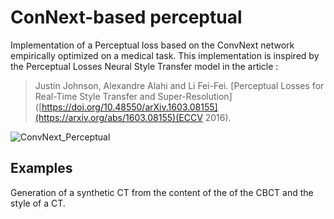 # ConNext-based perceptual
Implementation of a Perceptual loss based on the ConvNext network empirically optimized on a medical task. This implementation is inspired by the Perceptual Losses Neural Style Transfer model in the article : 
>Justin Johnson, Alexandre Alahi and Li Fei-Fei. [Perceptual Losses for Real-Time Style Transfer and Super-Resolution]([https://doi.org/10.48550/arXiv.1603.08155](https://arxiv.org/abs/1603.08155)(ECCV 2016).

![ConvNext_Perceptual](https://user-images.githubusercontent.com/65610302/196647942-5a8f25ee-027b-4537-95ee-00fb125303fb.png)

## Examples
Generation of a synthetic CT from the content of the of the CBCT and the style of a CT.
